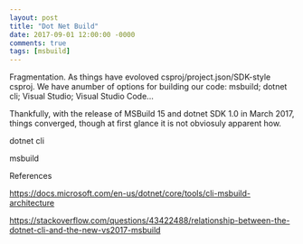```yaml
---
layout: post
title: "Dot Net Build"
date: 2017-09-01 12:00:00 -0000
comments: true
tags: [msbuild]
---
```


Fragmentation. As things have evoloved
csproj/project.json/SDK-style csproj. We have anumber of options for building our code: msbuild; dotnet cli; Visual Studio; Visual Studio Code...


Thankfully, with the release of MSBuild 15 and dotnet SDK 1.0 in March 2017, things converged, though at first glance it is not obviosuly apparent how.




dotnet cli 


msbuild

References

https://docs.microsoft.com/en-us/dotnet/core/tools/cli-msbuild-architecture

https://stackoverflow.com/questions/43422488/relationship-between-the-dotnet-cli-and-the-new-vs2017-msbuild
